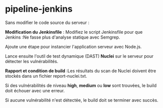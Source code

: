 # pipeline-jenkins

Sans modifier le code source du serveur :

**Modification du Jenkinsfile** : Modifiez le script Jenkinsfile pour que Jenkins :Ne fasse plus d'analyse statique avec Semgrep.

Ajoute une étape pour instancier l'application serveur avec Node.js.

Lance ensuite l'outil de test dynamique (DAST) **Nuclei** sur le serveur pour détecter les vulnérabilités.

**Rapport et condition de build** :Les résultats du scan de Nuclei doivent être stockés dans un fichier report-nuclei.txt.

Si des vulnérabilités de niveau **high**, **medium** ou **low** sont trouvées, le build doit échouer avec une erreur.

Si aucune vulnérabilité n'est détectée, le build doit se terminer avec succès.
